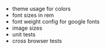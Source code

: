 * theme usage for colors
* font sizes in rem
* font weight config for google fonts
* image sizes
* unit tests
* cross browser tests